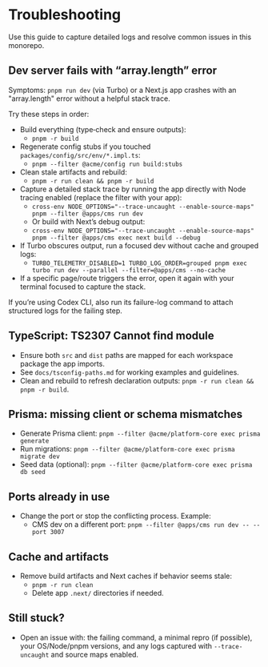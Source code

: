 # Troubleshooting

Use this guide to capture detailed logs and resolve common issues in this monorepo.

## Dev server fails with “array.length” error

Symptoms: `pnpm run dev` (via Turbo) or a Next.js app crashes with an "array.length" error without a helpful stack trace.

Try these steps in order:

- Build everything (type‑check and ensure outputs):
  - `pnpm -r build`
- Regenerate config stubs if you touched `packages/config/src/env/*.impl.ts`:
  - `pnpm --filter @acme/config run build:stubs`
- Clean stale artifacts and rebuild:
  - `pnpm -r run clean && pnpm -r build`
- Capture a detailed stack trace by running the app directly with Node tracing enabled (replace the filter with your app):
  - `cross-env NODE_OPTIONS="--trace-uncaught --enable-source-maps" pnpm --filter @apps/cms run dev`
  - Or build with Next’s debug output:
  - `cross-env NODE_OPTIONS="--trace-uncaught --enable-source-maps" pnpm --filter @apps/cms exec next build --debug`
- If Turbo obscures output, run a focused dev without cache and grouped logs:
  - `TURBO_TELEMETRY_DISABLED=1 TURBO_LOG_ORDER=grouped pnpm exec turbo run dev --parallel --filter=@apps/cms --no-cache`
- If a specific page/route triggers the error, open it again with your terminal focused to capture the stack.

If you’re using Codex CLI, also run its failure-log command to attach structured logs for the failing step.

## TypeScript: TS2307 Cannot find module

- Ensure both `src` and `dist` paths are mapped for each workspace package the app imports.
- See `docs/tsconfig-paths.md` for working examples and guidelines.
- Clean and rebuild to refresh declaration outputs: `pnpm -r run clean && pnpm -r build`.

## Prisma: missing client or schema mismatches

- Generate Prisma client: `pnpm --filter @acme/platform-core exec prisma generate`
- Run migrations: `pnpm --filter @acme/platform-core exec prisma migrate dev`
- Seed data (optional): `pnpm --filter @acme/platform-core exec prisma db seed`

## Ports already in use

- Change the port or stop the conflicting process. Example:
  - CMS dev on a different port: `pnpm --filter @apps/cms run dev -- --port 3007`

## Cache and artifacts

- Remove build artifacts and Next caches if behavior seems stale:
  - `pnpm -r run clean`
  - Delete app `.next/` directories if needed.

## Still stuck?

- Open an issue with: the failing command, a minimal repro (if possible), your OS/Node/pnpm versions, and any logs captured with `--trace-uncaught` and source maps enabled.

